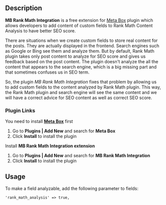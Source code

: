 ## Description

**MB Rank Math Integration** is a free extension for [Meta Box](https://metabox.io) plugin which allows developers to add content of custom fields to Rank Math Content Analysis to have better SEO score.

There are situations when we create custom fields to store real content for the posts. They are actually displayed in the frontend. Search engines such as Google or Bing see them and analyze them. But by default, Rank Math plugin takes only post content to analyze for SEO score and gives us feedback based on the post content. The plugin doesn't analyze the all the content that appears to the search engine, which is a big missing part and that sometimes confuses us in SEO term.

So, the plugin *MB Rank Math Integration* fixes that problem by allowing us to add custom fields to the content analyzed by Rank Math plugin. This way, the Rank Math plugin and search engine will see the same content and we will have a correct advice for SEO content as well as correct SEO score.


### Plugin Links

You need to install [**Meta Box**](https://metabox.io) first

1. Go to **Plugins | Add New** and search for **Meta Box**
1. Click **Install** to install the plugin

Install **MB Rank Math Integration extension**

1. Go to **Plugins | Add New** and search for **MB Rank Math Integration**
1. Click **Install** to install the plugin

## Usage

To make a field analyzable, add the following parameter to fields:

`'rank_math_analysis' => true,`

